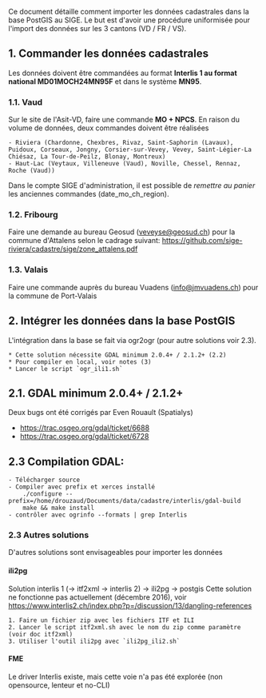 

Ce document détaille comment importer les données cadastrales dans la base PostGIS au SIGE.
Le but est d'avoir une procédure uniformisée pour l'import des données sur les 3 cantons (VD / FR / VS).


## 1. Commander les données cadastrales

Les données doivent être commandées au format **Interlis 1 au format national MD01MOCH24MN95F** et dans le système **MN95**.

### 1.1. Vaud

Sur le site de l'Asit-VD, faire une commande **MO + NPCS**. En raison du volume de données, deux commandes doivent être réalisées

	- Riviera (Chardonne, Chexbres, Rivaz, Saint-Saphorin (Lavaux), Puidoux, Corseaux, Jongny, Corsier-sur-Vevey, Vevey, Saint-Légier-La Chiésaz, La Tour-de-Peilz, Blonay, Montreux)
	- Haut-Lac (Veytaux, Villeneuve (Vaud), Noville, Chessel, Rennaz, Roche (Vaud))

Dans le compte SIGE d'administration, il est possible de *remettre au panier* les anciennes commandes (date_mo_ch_region).

### 1.2. Fribourg

Faire une demande au bureau Geosud (veveyse@geosud.ch) pour la commune d'Attalens selon le cadrage suivant: https://github.com/sige-riviera/cadastre/sige/zone_attalens.pdf

### 1.3. Valais
	
Faire une commande auprès du bureau Vuadens (info@jmvuadens.ch) pour la commune de Port-Valais


## 2. Intégrer les données dans la base PostGIS

L'intégration dans la base se fait via ogr2ogr (pour autre solutions voir 2.3).

	* Cette solution nécessite GDAL minimum 2.0.4+ / 2.1.2+ (2.2)
	* Pour compiler en local, voir notes (3)
	* Lancer le script `ogr_ili1.sh`
	
	
## 2.1. GDAL minimum 2.0.4+ / 2.1.2+

Deux bugs ont été corrigés par Even Rouault (Spatialys)

* https://trac.osgeo.org/gdal/ticket/6688 
* https://trac.osgeo.org/gdal/ticket/6728

## 2.3 Compilation GDAL:
	- Télécharger source
	- Compiler avec prefix et xerces installé
		./configure --prefix=/home/drouzaud/Documents/data/cadastre/interlis/gdal-build
		make && make install
	- contrôler avec ogrinfo --formats | grep Interlis



### 2.3 Autres solutions

D'autres solutions sont envisageables pour importer les données

#### ili2pg

Solution interlis 1 (-> itf2xml -> interlis 2) -> ili2pg -> postgis
Cette solution ne fonctionne pas actuellement (décembre 2016), voir https://www.interlis2.ch/index.php?p=/discussion/13/dangling-references

	1. Faire un fichier zip avec les fichiers ITF et ILI
	2. Lancer le script itf2xml.sh avec le nom du zip comme paramètre (voir doc itf2xml)
	3. Utiliser l'outil ili2pg avec `ili2pg_ili2.sh`
	
#### FME

Le driver Interlis existe, mais cette voie n'a pas été explorée (non opensource, lenteur et no-CLI)

